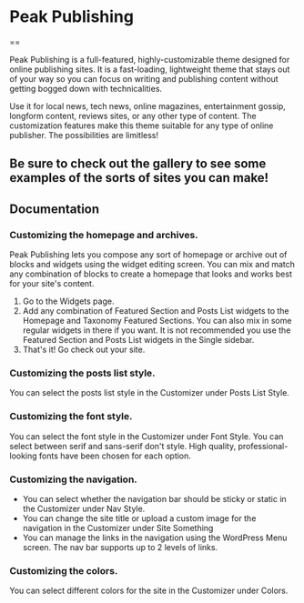 # Peak Publishing

==

Peak Publishing is a full-featured, highly-customizable theme designed for online publishing sites. It is a fast-loading, lightweight theme that stays out of your way so you can focus on writing and publishing content without getting bogged down with technicalities.

Use it for local news, tech news, online magazines, entertainment gossip, longform content, reviews sites, or any other type of content. The customization features make this theme suitable for any type of online publisher. The possibilities are limitless!

## Be sure to check out the gallery to see some examples of the sorts of sites you can make!

## Documentation

### Customizing the homepage and archives.

Peak Publishing lets you compose any sort of homepage or archive out of blocks and widgets using the widget editing screen. You can mix and match any combination of blocks to create a homepage that looks and works best for your site's content.

1. Go to the Widgets page.
2. Add any combination of Featured Section and Posts List widgets to the Homepage and Taxonomy Featured Sections. You can also mix in some regular widgets in there if you want. It is not recommended you use the Featured Section and Posts List widgets in the Single sidebar.
3. That's it! Go check out your site.

### Customizing the posts list style.

You can select the posts list style in the Customizer under Posts List Style. 

### Customizing the font style.

You can select the font style in the Customizer under Font Style. You can select between serif and sans-serif don't style. High quality, professional-looking fonts have been chosen for each option.

### Customizing the navigation.

- You can select whether the navigation bar should be sticky or static in the Customizer under Nav Style. 
- You can change the site title or upload a custom image for the navigation in the Customizer under Site Something
- You can manage the links in the navigation using the WordPress Menu screen. The nav bar supports up to 2 levels of links.

### Customizing the colors.

You can select different colors for the site in the Customizer under Colors.
